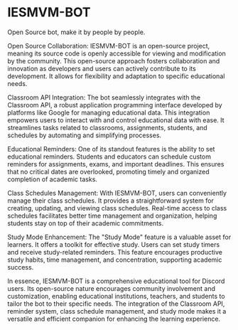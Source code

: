 # IESMVM-BOT
Open Source bot, make it by people by people.

Open Source Collaboration:
IESMVM-BOT is an open-source project, meaning its source code is openly accessible for viewing and modification by the community. This open-source approach fosters collaboration and innovation as developers and users can actively contribute to its development. It allows for flexibility and adaptation to specific educational needs.

Classroom API Integration:
The bot seamlessly integrates with the Classroom API, a robust application programming interface developed by platforms like Google for managing educational data. This integration empowers users to interact with and control educational data with ease. It streamlines tasks related to classrooms, assignments, students, and schedules by automating and simplifying processes.

Educational Reminders:
One of its standout features is the ability to set educational reminders. Students and educators can schedule custom reminders for assignments, exams, and important deadlines. This ensures that no critical dates are overlooked, promoting timely and organized completion of academic tasks.

Class Schedules Management:
With IESMVM-BOT, users can conveniently manage their class schedules. It provides a straightforward system for creating, updating, and viewing class schedules. Real-time access to class schedules facilitates better time management and organization, helping students stay on top of their academic commitments.

Study Mode Enhancement:
The "Study Mode" feature is a valuable asset for learners. It offers a toolkit for effective study. Users can set study timers and receive study-related reminders. This feature encourages productive study habits, time management, and concentration, supporting academic success.

In essence, IESMVM-BOT is a comprehensive educational tool for Discord users. Its open-source nature encourages community involvement and customization, enabling educational institutions, teachers, and students to tailor the bot to their specific needs. The integration of the Classroom API, reminder system, class schedule management, and study mode makes it a versatile and efficient companion for enhancing the learning experience.

